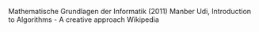 Mathematische Grundlagen der Informatik (2011)
Manber Udi, Introduction to Algorithms - A creative approach 
Wikipedia
